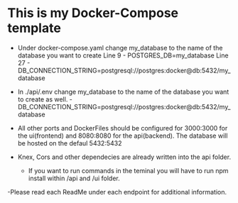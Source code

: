 # This is my Docker-Compose template

- Under docker-compose.yaml change my_database to the name of the database you want to create
    Line 9 - POSTGRES_DB=my_database
    Line 27 - DB_CONNECTION_STRING=postgresql://postgres:docker@db:5432/my_database 
      
- In ./api/.env change my_database to the name of the database you want to create as well.
      - DB_CONNECTION_STRING=postgresql://postgres:docker@db:5432/my_database

- All other ports and DockerFiles should be configured for 3000:3000 for the ui(frontend) and 8080:8080 for the api(backend). The database will be hosted on the defaul 5432:5432

- Knex, Cors and other dependecies are already written into the api folder.
    - If you want to run commands in the teminal you will have to run npm install within /api and /ui folder.


-Please read each ReadMe under each endpoint for additional information.
